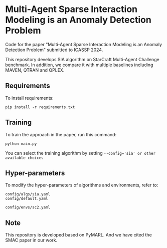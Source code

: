 # Multi-Agent Sparse Interaction Modeling is an Anomaly Detection Problem

Code for the paper "Multi-Agent Sparse Interaction Modeling is an Anomaly Detection Problem" submitted to ICASSP 2024.

This repository develops SIA algorithm on StarCraft Multi-Agent Challenge benchmark. In addition, we compare it with 
multiple baselines including MAVEN, QTRAN and QPLEX. 

## Requirements

To install requirements:

```setup
pip install -r requirements.txt
```

## Training

To train the approach in the paper, run this command:

```train
python main.py
```

You can select the training algorithm by setting ```--config='sia' or other available choices```


## Hyper-parameters

To modify the hyper-parameters of algorithms and environments, refer to:

```
config/algs/sia.yaml
config/default.yaml
```
```
config/envs/sc2.yaml
```

## Note

This repository is developed based on PyMARL. And we have cited the SMAC paper in our work.
